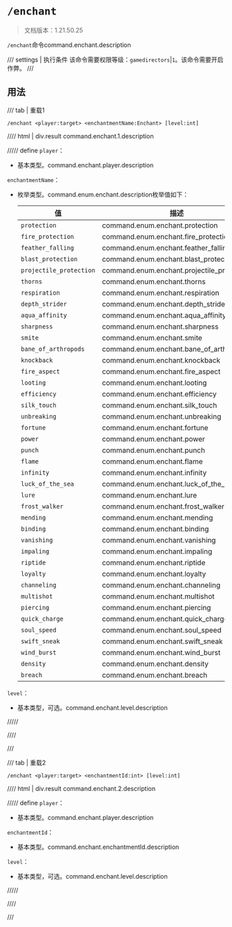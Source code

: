 # `/enchant`

> 文档版本：1.21.50.25

`/enchant`命令command.enchant.description

/// settings | 执行条件
该命令需要权限等级：`gamedirectors`|`1`。该命令需要开启作弊。
///

## 用法

/// tab | 重载1
```mcfunction
/enchant <player:target> <enchantmentName:Enchant> [level:int]
```

//// html | div.result
command.enchant.1.description

///// define
`player`：<!-- md:samp target -->

- 基本类型。command.enchant.player.description

`enchantmentName`：<!-- md:samp Enchant -->

- 枚举类型。command.enum.enchant.description枚举值如下：

  |值|描述|
  |---|---|
  |`protection`|command.enum.enchant.protection|
  |`fire_protection`|command.enum.enchant.fire_protection|
  |`feather_falling`|command.enum.enchant.feather_falling|
  |`blast_protection`|command.enum.enchant.blast_protection|
  |`projectile_protection`|command.enum.enchant.projectile_protection|
  |`thorns`|command.enum.enchant.thorns|
  |`respiration`|command.enum.enchant.respiration|
  |`depth_strider`|command.enum.enchant.depth_strider|
  |`aqua_affinity`|command.enum.enchant.aqua_affinity|
  |`sharpness`|command.enum.enchant.sharpness|
  |`smite`|command.enum.enchant.smite|
  |`bane_of_arthropods`|command.enum.enchant.bane_of_arthropods|
  |`knockback`|command.enum.enchant.knockback|
  |`fire_aspect`|command.enum.enchant.fire_aspect|
  |`looting`|command.enum.enchant.looting|
  |`efficiency`|command.enum.enchant.efficiency|
  |`silk_touch`|command.enum.enchant.silk_touch|
  |`unbreaking`|command.enum.enchant.unbreaking|
  |`fortune`|command.enum.enchant.fortune|
  |`power`|command.enum.enchant.power|
  |`punch`|command.enum.enchant.punch|
  |`flame`|command.enum.enchant.flame|
  |`infinity`|command.enum.enchant.infinity|
  |`luck_of_the_sea`|command.enum.enchant.luck_of_the_sea|
  |`lure`|command.enum.enchant.lure|
  |`frost_walker`|command.enum.enchant.frost_walker|
  |`mending`|command.enum.enchant.mending|
  |`binding`|command.enum.enchant.binding|
  |`vanishing`|command.enum.enchant.vanishing|
  |`impaling`|command.enum.enchant.impaling|
  |`riptide`|command.enum.enchant.riptide|
  |`loyalty`|command.enum.enchant.loyalty|
  |`channeling`|command.enum.enchant.channeling|
  |`multishot`|command.enum.enchant.multishot|
  |`piercing`|command.enum.enchant.piercing|
  |`quick_charge`|command.enum.enchant.quick_charge|
  |`soul_speed`|command.enum.enchant.soul_speed|
  |`swift_sneak`|command.enum.enchant.swift_sneak|
  |`wind_burst`|command.enum.enchant.wind_burst|
  |`density`|command.enum.enchant.density|
  |`breach`|command.enum.enchant.breach|


`level`：<!-- md:samp int -->

- 基本类型，可选。command.enchant.level.description


/////

////

///

/// tab | 重载2
```mcfunction
/enchant <player:target> <enchantmentId:int> [level:int]
```

//// html | div.result
command.enchant.2.description

///// define
`player`：<!-- md:samp target -->

- 基本类型。command.enchant.player.description

`enchantmentId`：<!-- md:samp int -->

- 基本类型。command.enchant.enchantmentId.description

`level`：<!-- md:samp int -->

- 基本类型，可选。command.enchant.level.description


/////

////

///
